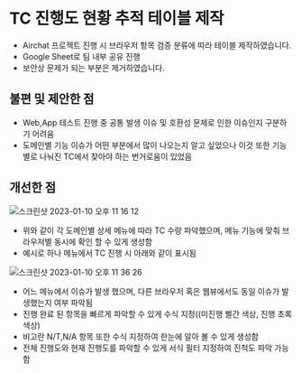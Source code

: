# TC 진행도 현황 추적 테이블 제작

- Airchat 프로젝트 진행 시 브라우저 항목 검증 분류에 따라 테이블 제작하였습니다.
- Google Sheet로 팀 내부 공유 진행
- 보안상 문제가 되는 부분은 제거하였습니다.

## **불편 및 제안한 점**
- Web,App 테스트 진행 중 공통 발생 이슈 및 호환성 문제로 인한 이슈인지 구분하기 어려움
- 도메인별 기능 이슈가 어떤 부분에서 많이 나오는지 알고 싶었으나 이것 또한 기능별로 나눠진 TC에서 찾아야 하는 번거로움이 있었음

## **개선한 점**
![스크린샷 2023-01-10 오후 11 16 12](https://user-images.githubusercontent.com/121289071/211580536-c4afd50a-5614-43c0-9c4a-9cd30f6be444.png)

- 위와 같이 각 도메인별 상세 메뉴에 따라 TC 수량 파악했으며, 메뉴 기능에 맞춰 브라우저별 동시에 확인 할 수 있게 생성함
- 예시로 하나 메뉴에서 TC 진행 시 아래와 같이 표시됨

![스크린샷 2023-01-10 오후 11 36 26](https://user-images.githubusercontent.com/121289071/211580580-a3b03eaf-1f6a-4429-9208-f6b99882ef2b.png)
- 어느 메뉴에서 이슈가 발생 했으며, 다른 브라우저 혹은 웹뷰에서도 동일 이슈가 발생했는지 여부 파악됨
- 진행 완료 된 항목을 빠르게 파악할 수 있게 수식 지정((미진행 삘간 색상, 진행 초록 색상)
- 비고란 N/T,N/A 항목 또한 수식 지정하여 한눈에 알아 볼 수 있게 생성함
- 전체 진행도와 현재 진행도를 파악할 수 있게 서식 필터 지정하여 진척도 파악 가능함 
